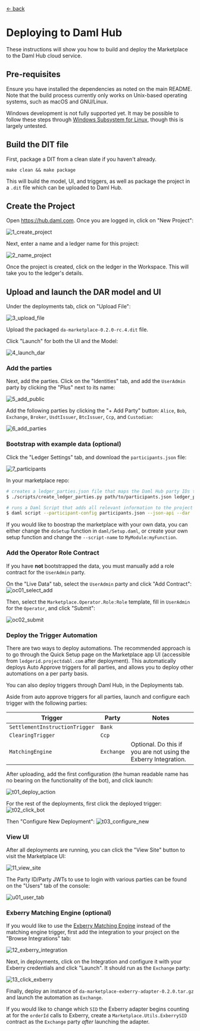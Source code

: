 [← back](../README.md)

# Deploying to Daml Hub

These instructions will show you how to build and deploy the Marketplace to the Daml Hub cloud service.

## Pre-requisites

Ensure you have installed the dependencies as noted on the main README. Note that the build process
currently only works on Unix-based operating systems, such as macOS and GNU/Linux.

Windows development is not fully supported yet. It may be possible to follow these steps through
[Windows Subsystem for Linux](https://docs.microsoft.com/en-us/windows/wsl/), though this is largely untested.

## Build the DIT file

First, package a DIT from a clean slate if you haven't already.

```
make clean && make package
```

This will build the model, UI, and triggers, as well as package the project in a `.dit` file which can be uploaded to Daml Hub.

## Create the Project

Open https://hub.daml.com. Once you are logged in, click on "New Project":

![1_create_project](https://user-images.githubusercontent.com/71082197/98857327-ec817480-242c-11eb-9bfe-972dd5b7aa7b.png)

Next, enter a name and a ledger name for this project:

![2_name_project](https://user-images.githubusercontent.com/71082197/98857328-ec817480-242c-11eb-9d03-8e7a0f260dd1.png)

Once the project is created, click on the ledger in the Workspace. This will take you to the ledger's details.

## Upload and launch the DAR model and UI

Under the deployments tab, click on "Upload File":

![3_upload_file](https://user-images.githubusercontent.com/71082197/98857330-ec817480-242c-11eb-8b07-4b0f88d3a39f.png)

Upload the packaged `da-marketplace-0.2.0-rc.4.dit` file.

Click "Launch" for both the UI and the Model:

![4_launch_dar](https://user-images.githubusercontent.com/71082197/98964004-4c802580-24d6-11eb-83bf-221a9d2ce9fa.png)

### Add the parties

Next, add the parties. Click on the "Identities" tab, and add the `UserAdmin` party by clicking the "Plus" next to its name:

![5_add_public](https://user-images.githubusercontent.com/71082197/98857333-ed1a0b00-242c-11eb-809a-a7a8a5e983ef.png)

Add the following parties by clicking the "+ Add Party" button: `Alice`, `Bob`, `Exchange`, `Broker`, `UsdtIssuer`, `BtcIssuer`, `Ccp`, and `Custodian`:

![6_add_parties](https://user-images.githubusercontent.com/71082197/98857334-ed1a0b00-242c-11eb-8f6a-4e385baca6f8.png)

### Bootstrap with example data (optional)

Click the "Ledger Settings" tab, and download the `participants.json` file:

![7_participants](https://user-images.githubusercontent.com/71082197/98857335-ed1a0b00-242c-11eb-9074-ff3c9d3c32f3.png)

In your marketplace repo:

```sh
# creates a ledger_parties.json file that maps the Daml Hub party IDs to party names
$ ./scripts/create_ledger_parties.py path/to/participants.json ledger_parties.json

# runs a Daml Script that adds all relevant information to the project ledger
$ daml script --participant-config participants.json --json-api --dar .daml/dist/da-marketplace-0.2.0.dar --script-name Setup:doSetup --input-file ledger-parties.json
```

If you would like to boostrap the marketplace with your own data, you can either change the `doSetup` function in `daml/Setup.daml`, or create your own setup function and change the `--script-name` to `MyModule:myFunction`.

### Add the Operator Role Contract

If you have **not** bootstrapped the data, you must manually add a role contract for the `UserAdmin` party.

On the "Live Data" tab, select the `UserAdmin` party and click "Add Contract":
![oc01_select_add](https://user-images.githubusercontent.com/71082197/101641394-b0c3d580-39ff-11eb-94bd-6198dce25b70.png)

Then, select the `Marketplace.Operator.Role:Role` template, fill in `UserAdmin` for the `Operator`, and click "Submit":

![oc02_submit](https://user-images.githubusercontent.com/71082197/101641542-e072dd80-39ff-11eb-878e-7353730a46a6.png)

### Deploy the Trigger Automation

There are two ways to deploy automations. The recommended approach is to go through the Quick Setup page on the Marketplace app UI (accessible from `ledgerid.projectdabl.com` after deployment). This automatically deploys Auto Approve triggers for all parties, and allows you to deploy other automations on a per party basis.

You can also deploy triggers through Daml Hub, in the Deployments tab.

Aside from auto approve triggers for all parties, launch and configure each trigger with the following parties:

| Trigger                        | Party      | Notes                                                           |
| ------------------------------ | ---------- | --------------------------------------------------------------- |
| `SettlementInstructionTrigger` | `Bank`     |                                                                 |
| `ClearingTrigger`              | `Ccp`      |                                                                 |
| `MatchingEngine`               | `Exchange` | Optional. Do this if you are not using the Exberry Integration. |

After uploading, add the first configuration (the human readable name has no bearing on the functionality of the bot), and click launch:

![t01_deploy_action](https://user-images.githubusercontent.com/71082197/101640600-b371fb00-39fe-11eb-844e-1fc939f8f806.png)

For the rest of the deployments, first click the deployed trigger:
![t02_click_bot](https://user-images.githubusercontent.com/71082197/101640601-b371fb00-39fe-11eb-8be6-f5a1e6d2489f.png)

Then "Configure New Deployment":
![t03_configure_new](https://user-images.githubusercontent.com/71082197/101640602-b371fb00-39fe-11eb-9248-2e4d8938d275.png)

### View UI

After all deployments are running, you can click the "View Site" button to visit the Marketplace UI:

![11_view_site](https://user-images.githubusercontent.com/71082197/98857340-edb2a180-242c-11eb-9989-55aafc66199f.png)

The Party ID/Party JWTs to use to login with various parties can be found on the "Users" tab of the console:

![u01_user_tab](https://user-images.githubusercontent.com/71082197/101642392-f3d27880-3a00-11eb-8ea5-3cdf64c3828b.png)

### Exberry Matching Engine (optional)

If you would like to use the [Exberry Matching Engine](https://exberry.io/) instead of the matching engine trigger, first add the integration to your project on the "Browse Integrations" tab:

![12_exberry_integration](https://user-images.githubusercontent.com/71082197/98867810-32463900-243d-11eb-862d-0a9b322c6fef.png)

Next, in deployments, click on the Integration and configure it with your Exberry credentials and click "Launch". It should run as the `Exchange` party:

![13_click_exberry](https://user-images.githubusercontent.com/71082197/98867872-50139e00-243d-11eb-8448-479e46fd85df.png)

Finally, deploy an instance of `da-marketplace-exberry-adapter-0.2.0.tar.gz` and launch the automation as `Exchange`.

If you would like to change which `SID` the Exberry adapter begins counting at for the `orderId` calls to Exberry, create a `Marketplace.Utils.ExberrySID` contract as the `Exchange` party _after_ launching the adapter.

